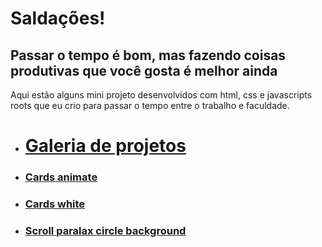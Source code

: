 Saldações!
===

Passar o tempo é bom, mas fazendo coisas produtivas que você gosta é melhor ainda
---

Aqui estão alguns mini projeto desenvolvidos com html, css e javascripts roots que eu crio para passar o tempo entre o trabalho e faculdade.

- # [Galeria de projetos](https://emanueldsc.github.io/tricks/)

- ### [Cards animate](https://emanueldsc.github.io/tricks/card_animate)
- ### [Cards white](https://emanueldsc.github.io/tricks/cards_white)
- ### [Scroll paralax circle background](#)
